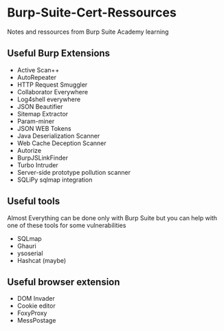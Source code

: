 # Burp-Suite-Cert-Ressources
Notes and ressources from Burp Suite Academy learning

## Useful Burp Extensions

- Active Scan++
- AutoRepeater
- HTTP Request Smuggler
- Collaborator Everywhere
- Log4shell everywhere
- JSON Beautifier
- Sitemap Extractor
- Param-miner
- JSON WEB Tokens
- Java Deserialization Scanner
- Web Cache Deception Scanner
- Autorize
- BurpJSLinkFinder
- Turbo Intruder
- Server-side prototype pollution scanner
- SQLiPy sqlmap integration

## Useful tools

Almost Everything can be done only with Burp Suite but you can help with one of these tools for some vulnerabilities

- SQLmap
- Ghauri
- ysoserial
- Hashcat (maybe)

## Useful browser extension

- DOM Invader
- Cookie editor
- FoxyProxy
- MessPostage
